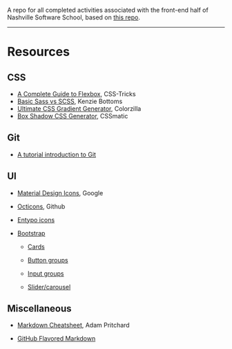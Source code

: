A repo for all completed activities associated with the front-end half of Nashville Software School, based on [this repo](https://github.com/nashville-software-school/front-end-milestones).

--- 

# Resources

## CSS
- [A Complete Guide to Flexbox](https://css-tricks.com/snippets/css/a-guide-to-flexbox/), CSS-Tricks
- [Basic Sass vs SCSS](https://gist.github.com/kenziebottoms/3000619a12dfeee9a45cecda75cff07d), Kenzie Bottoms
- [Ultimate CSS Gradient Generator](http://www.colorzilla.com/gradient-editor/), Colorzilla
- [Box Shadow CSS Generator](https://www.cssmatic.com/box-shadow), CSSmatic

## Git
- [A tutorial introduction to Git](https://git-scm.com/docs/gittutorial)

## UI
- [Material Design Icons](https://material.io/icons/), Google
- [Octicons](https://octicons.github.com/), Github
- [Entypo icons](http://www.entypo.com/)

- [Bootstrap](http://getbootstrap.com/docs/4.0/getting-started/introduction/)

  - [Cards](https://getbootstrap.com/docs/4.0/components/card/)

  - [Button groups](https://getbootstrap.com/docs/4.0/components/button-group/)
  - [Input groups](https://getbootstrap.com/docs/4.0/components/input-group/)
  - [Slider/carousel](https://getbootstrap.com/docs/4.0/components/carousel/)

## Miscellaneous
- [Markdown Cheatsheet](https://github.com/adam-p/markdown-here/wiki/Markdown-Cheatsheet), Adam Pritchard

- [GitHub Flavored Markdown](https://help.github.com/articles/basic-writing-and-formatting-syntax/)